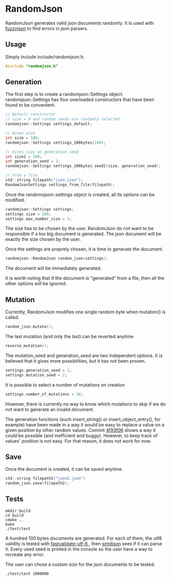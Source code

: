 # RandomJson
RandomJson generates valid json documents randomly. It is used with [fuzzyjson](https://github.com/ioioioio/fuzzyjson) to find errors in json parsers.

## Usage
Simply include include/randomjson.h.
```C
#include "randomjson.h"
```

## Generation
The first step is to create a randomjson::Settings object. randomjson::Settings has four overloaded constructors that have been found to be convenient.
```C
// Default constructor
// size = 0 and random seeds are randomly selected
randomjson::Settings settings_default;

// Given size
int size = 100;
randomjson::Settings settings_100bytes(100);

// Given size an generation seed
int size2 = 100;
int generation_seed = 1;
randomjson::Settings settings_100bytes_seed1(size, generation_seed);

// From a file
std::string filepath("json.json");
RandomJsonSettings settings_from_file(filepath);
```

Once the randomsjson::settings object is created, all its options can be modified.
```C
randomjson::Settings settings;
settings.size = 200;
settings.max_number_size = 5;
```

The size has to be chosen by the user. RandomJson do not want to be responsible if a too big document is generated. The json document will be exactly the size chosen by the user.

Once the settings are proprely chosen, it is time to generate the document.
```C
randomjson::RandomJson random_json(settings);
```

The document will be immediately generated. 

It is worth noting that if the document is "generated" from a file, then all the other options will be ignored.

## Mutation
Currently, RandomJson modifies one single random byte when mutation() is called. 
```C
random_json.mutate();
```

The last mutation (and only the last) can be reverted anytime
```C
reverse_mutation();
```

The mutation_seed and generation_seed are two independent options. It is believed that it gives more possibilities, but it has not been proven.
```C
settings.generation_seed = 1;
settings.mutation_seed = 2;
```

It is possible to select a number of mutations on creation
```C
settings.number_of_mutations = 10;
```
However, there is currently no way to know which mutations to skip if we do not want to generate an invalid document.

The generation functions (such insert_string() or insert_object_entry(), for example) have been made in a way it would be easy to replace a value on a given position by other random values. Commit [4f93f06](https://github.com/ioioioio/randomjson/commit/4f93f06110ebc7295d29d221a977b12672d42fdb) shows a way it could be possible (and inefficient and buggy). However, to keep track of values' position is not easy. For that reason, it does not work for now.

## Save
Once the document is created, it can be saved anytime.
```C
std::string filepath2("json2.json")
random_json.save(filepath2);
```

## Tests
```
mkdir build
cd build
cmake ..
make
./test/test
```
A hundred 100 bytes documents are generated. For each of them, the utf8 validity is tested with [fastvalidate-utf-8
](https://github.com/lemire/fastvalidate-utf-8), then [simdjson](https://github.com/lemire/simdjson) sees if it can parse it. Every used seed is printed in the console so the user have a way to recreate any error.

The user can chose a custom size for the json documents to be tested:
```
./test/test 1000000
```